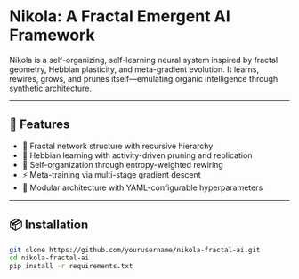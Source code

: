 # Nikola: A Fractal Emergent AI Framework

Nikola is a self-organizing, self-learning neural system inspired by fractal geometry, Hebbian plasticity, and meta-gradient evolution. It learns, rewires, grows, and prunes itself—emulating organic intelligence through synthetic architecture.

---

## 🚀 Features

- 🌌 Fractal network structure with recursive hierarchy
- 🧠 Hebbian learning with activity-driven pruning and replication
- 🔁 Self-organization through entropy-weighted rewiring
- ⚡ Meta-training via multi-stage gradient descent
- 🔧 Modular architecture with YAML-configurable hyperparameters

---

## 📦 Installation

```bash
git clone https://github.com/yourusername/nikola-fractal-ai.git
cd nikola-fractal-ai
pip install -r requirements.txt
